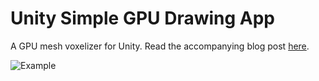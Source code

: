 # Unity Simple GPU Drawing App
A GPU mesh voxelizer for Unity. Read the accompanying blog post [here]().

![Example]()
